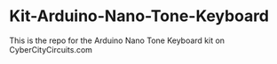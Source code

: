 # Kit-Arduino-Nano-Tone-Keyboard
This is the repo for the Arduino Nano Tone Keyboard kit on CyberCityCircuits.com



